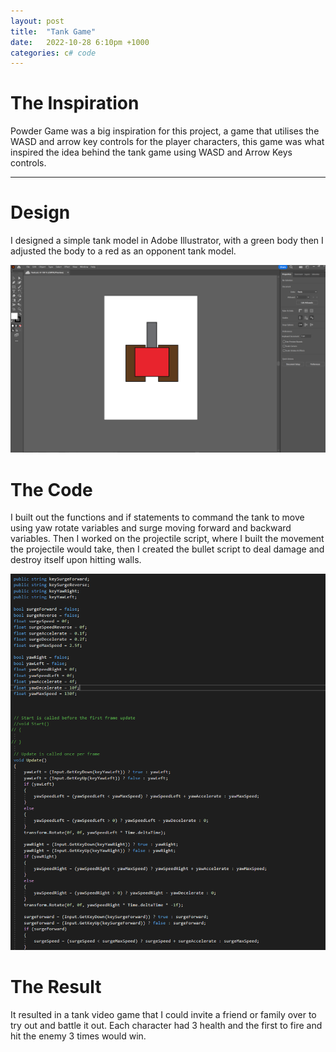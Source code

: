 ```yaml
---
layout: post
title:  "Tank Game"
date:   2022-10-28 6:10pm +1000
categories: c# code
---
```

# The Inspiration
Powder Game was a big inspiration for this project, a game that utilises the WASD and arrow key controls for the player characters, this game was what inspired the idea behind the tank game using WASD and Arrow Keys controls.

---

# Design

I designed a simple tank model in Adobe Illustrator, with a green body then I adjusted the body to a red as an opponent tank model.

![tankmodel](/etc/images/tankmodel.PNG)

# The Code

I built out the functions and if statements to command the tank to move using yaw rotate variables and surge moving forward and backward variables. Then I worked on the projectile script, where I built the movement the projectile would take, then I created the bullet script to deal damage and destroy itself upon hitting walls.

![samplecode](/etc/images/samplecode.PNG)

# The Result

It resulted in a tank video game that I could invite a friend or family over to try out and battle it out. Each character had 3 health and the first to fire and hit the enemy 3 times would win.
